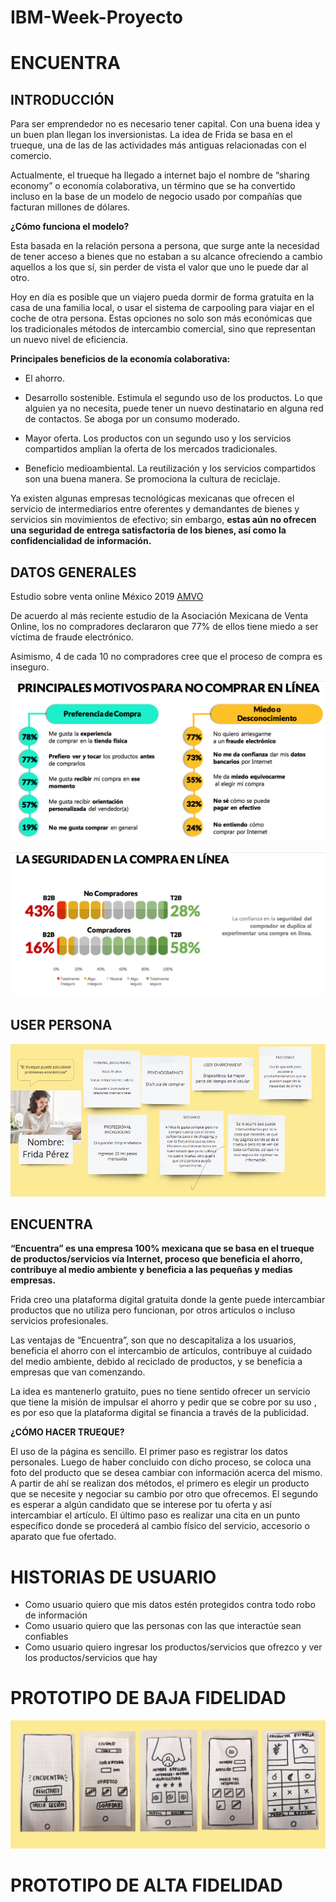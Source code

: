 # IBM-Week-Proyecto

# ENCUENTRA



## INTRODUCCIÓN


Para ser emprendedor no es necesario tener capital. Con una buena idea y un buen plan llegan los inversionistas. La idea de Frida se basa en el trueque, una de las de las actividades más antiguas relacionadas con el comercio.

Actualmente, el trueque ha llegado a internet bajo el nombre de “sharing economy” o economía colaborativa, un término que se ha convertido incluso en la base de un modelo de negocio usado por compañías que facturan millones de dólares. 


**¿Cómo funciona el modelo?**

Esta basada en la relación persona a persona, que surge ante la necesidad de tener acceso a bienes que no estaban a su alcance ofreciendo a cambio aquellos a los que sí, sin perder de vista el valor que uno le puede dar al otro.

Hoy en día es posible que un viajero pueda dormir de forma gratuita en la casa de una familia local, o usar el sistema de carpooling para viajar en el coche de otra persona. Estas opciones no solo son más económicas que los tradicionales métodos de intercambio comercial, sino que representan un nuevo nivel de eficiencia. 


**Principales beneficios de la economía colaborativa:**

- El ahorro. 

- Desarrollo sostenible. Estimula el segundo uso de los productos. Lo que alguien ya no necesita, puede tener un nuevo destinatario en alguna red de contactos. Se aboga por un consumo moderado.

- Mayor oferta. Los productos con un segundo uso y los servicios compartidos amplían la oferta de los mercados tradicionales. 

- Beneficio medioambiental. La reutilización y los servicios compartidos son una buena manera. Se promociona la cultura de reciclaje. 

Ya existen algunas empresas tecnológicas mexicanas que ofrecen el servicio de intermediarios entre oferentes y demandantes de bienes y servicios sin movimientos de efectivo; sin embargo, **estas aún no ofrecen una seguridad de entrega satisfactoria de los bienes, así como la confidencialidad de información.**



## DATOS GENERALES

Estudio sobre venta online México 2019 [AMVO](https://www.amvo.org.mx/descarga-estudio-venta-online)


De acuerdo al más reciente estudio de la Asociación Mexicana de Venta Online, los no compradores declararon que 77% de ellos tiene miedo a ser víctima de fraude electrónico.

Asimismo, 4 de cada 10 no compradores cree que el proceso de compra es inseguro.


![Motivos para no comprar en línea](img/motivos.png)

![La seguridad en la compra en línea](img/seguridad.png)


## USER PERSONA

![user](img/user.png)


## ENCUENTRA

**“Encuentra” es una empresa 100% mexicana que se basa en el trueque de productos/servicios vía Internet, proceso que beneficia el ahorro, contribuye al medio ambiente y beneficia a las pequeñas y medias empresas.**

Frida creo una plataforma digital gratuita donde la gente puede intercambiar productos que no utiliza pero funcionan, por otros artículos o incluso servicios profesionales.

Las ventajas de “Encuentra”, son que no descapitaliza a los usuarios, beneficia el ahorro con el intercambio de artículos, contribuye al cuidado del medio ambiente, debido al reciclado de productos, y se beneficia a empresas que van comenzando.

La idea es mantenerlo gratuito, pues no tiene sentido ofrecer un servicio que tiene la misión de impulsar el ahorro y pedir que se cobre por su uso , es por eso que la plataforma digital se financia a través de la publicidad.


**¿CÓMO HACER TRUEQUE?**

El uso de la página es sencillo. El primer paso es registrar los datos personales. Luego de haber concluido con dicho proceso, se coloca una foto del producto que se desea cambiar con información acerca del mismo. A partir de ahí se realizan dos métodos, el primero es elegir un producto que se necesite y negociar su cambio por otro que ofrecemos. El segundo es esperar a algún candidato que se interese por tu oferta y así intercambiar el artículo. El último paso es realizar una cita en un punto específico donde se procederá al cambio físico del servicio, accesorio o aparato que fue ofertado.




# HISTORIAS DE USUARIO

- Como usuario quiero que mis datos estén protegidos contra todo robo de información
- Como usuario quiero que las personas con las que interactúe sean confiables 
- Como usuario quiero ingresar los productos/servicios que ofrezco y ver los productos/servicios que hay


# PROTOTIPO DE BAJA FIDELIDAD

![sketch](img/baja.png)

# PROTOTIPO DE ALTA FIDELIDAD
